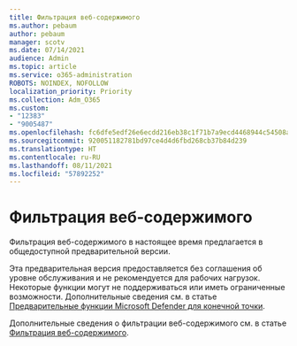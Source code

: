 ```yaml
---
title: Фильтрация веб-содержимого
ms.author: pebaum
author: pebaum
manager: scotv
ms.date: 07/14/2021
audience: Admin
ms.topic: article
ms.service: o365-administration
ROBOTS: NOINDEX, NOFOLLOW
localization_priority: Priority
ms.collection: Adm_O365
ms.custom:
- "12383"
- "9005487"
ms.openlocfilehash: fc6dfe5edf26e6ecdd216eb38c1f71b7a9ecd4468944c54508a97b2f64e98a17
ms.sourcegitcommit: 920051182781bd97ce4d4d6fbd268cb37b84d239
ms.translationtype: HT
ms.contentlocale: ru-RU
ms.lasthandoff: 08/11/2021
ms.locfileid: "57892252"
---
```

# <a name="web-content-filtering"></a>Фильтрация веб-содержимого

Фильтрация веб-содержимого в настоящее время предлагается в общедоступной предварительной версии.

Эта предварительная версия предоставляется без соглашения об уровне обслуживания и не рекомендуется для рабочих нагрузок. Некоторые функции могут не поддерживаться или иметь ограниченные возможности. Дополнительные сведения см. в статье [Предварительные функции Microsoft Defender для конечной точки](https://docs.microsoft.com/microsoft-365/security/defender-endpoint/preview).

Дополнительные сведения о фильтрации веб-содержимого см. в статье [Фильтрация веб-содержимого](https://docs.microsoft.com/microsoft-365/security/defender-endpoint/web-content-filtering).